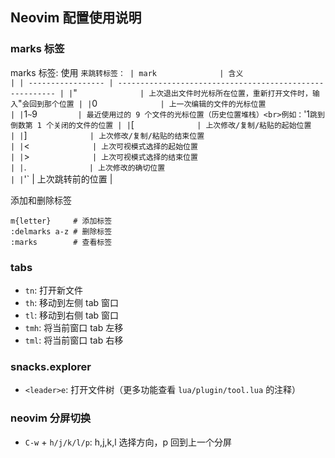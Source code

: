 ## Neovim 配置使用说明

### marks 标签
marks 标签: 使用 ` 来跳转标签：
| mark              | 含义                                                       |
| ----------------- | -------------------------------------------------------- |
| `"`               | 上次退出文件时光标所在位置，重新打开文件时，输入 `"` 会回到那个位置 |
| `0`               | 上一次编辑的文件的光标位置                                           |
| `1` ~ `9`         | 最近使用过的 9 个文件的光标位置（历史位置堆栈）<br>例如：`'1` 跳到倒数第 1 个关闭的文件的位置 |
| `[`               | 上次修改/复制/粘贴的起始位置                                         |
| `]`               | 上次修改/复制/粘贴的结束位置                                         |
| `<`               | 上次可视模式选择的起始位置                                           |
| `>`               | 上次可视模式选择的结束位置                                          |
| `.`               | 上次修改的确切位置                                               |
| `'` | 上次跳转前的位置                                                |

添加和删除标签
```
m{letter}     # 添加标签
:delmarks a-z # 删除标签
:marks        # 查看标签
```

### tabs
- `tn`: 打开新文件
- `th`: 移动到左侧 tab 窗口
- `tl`: 移动到右侧 tab 窗口
- `tmh`: 将当前窗口 tab 左移
- `tml`: 将当前窗口 tab 右移

### snacks.explorer
- `<leader>e`: 打开文件树（更多功能查看 `lua/plugin/tool.lua` 的注释）

### neovim 分屏切换
- `C-w` + `h/j/k/l/p`: h,j,k,l 选择方向，p 回到上一个分屏
